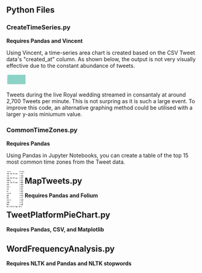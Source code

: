 ## Python Files

### CreateTimeSeries.py
<b>Requires Pandas and Vincent</b>

Using Vincent, a time-series area chart is created based on the CSV Tweet data's "created_at" column. As shown below, the output is not very visually effective due to the constant abundance of tweets.

<img src="https://github.com/kmbutterfield/Programming-for-Spatial-Analysts-Advanced-Skills-Assessment-2/blob/master/0.%20Images/TimeSeriesOutput.png" style="max-width:10%;"></a>

Tweets during the live Royal wedding streamed in consantaly at around 2,700 Tweets per minute. This is not surpring as it is such a large event. To improve this code, an alternative graphing method could be utilised with a larger y-axis miniumum value.

### CommonTimeZones.py
<b>Requires Pandas </b>

Using Pandas in Jupyter Notebooks, you can create a table of the top 15 most common time zones from the Tweet data.

<a href="url"><img src="https://github.com/kmbutterfield/Programming-for-Spatial-Analysts-Advanced-Skills-Assessment-2/blob/master/0.%20Images/TimeZoneOutput.png" align="left" height="100" width="48" ></a>

## MapTweets.py
<b>Requires Pandas and Folium </b>



## TweetPlatformPieChart.py
<b>Requires Pandas, CSV, and Matplotlib </b>



## WordFrequencyAnalysis.py
<b>Requires NLTK and Pandas and NLTK stopwords </b>



